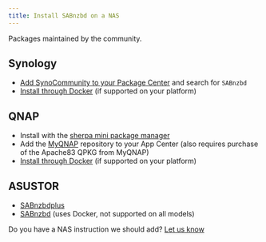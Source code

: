 ```yaml
---
title: Install SABnzbd on a NAS
---
```


Packages maintained by the community.

## Synology

* [Add SynoCommunity to your Package Center](https://synocommunity.com/#easy-install) and search for `SABnzbd`
* [Install through Docker](/wiki/installation/install-unix) (if supported on your platform)

## QNAP

* Install with the [sherpa mini package manager](https://git.io/sherpa)
* Add the [MyQNAP](https://www.myqnap.org/product/sabnzbdplus-apache83) repository to your App Center (also requires purchase of the Apache83 QPKG from MyQNAP)
* [Install through Docker](/wiki/installation/install-unix) (if supported on your platform)

## ASUSTOR

* [SABnzbdplus](https://www.asustor.com/app_central/app_detail?id=98)
* [SABnzbd](https://www.asustor.com/app_central/app_detail?id=1075) (uses Docker, not supported on all models)

Do you have a NAS instruction we should add? [Let us know](https://github.com/sabnzbd/sabnzbd.github.io/issues/new?title=Improve%3A+Install+SABnzbdon+a+NAS&body=%23%23+URL%3A+%2Fwiki%2Finstallation%2Finstall-nas.html%0A%0AImprovement:%0A)
